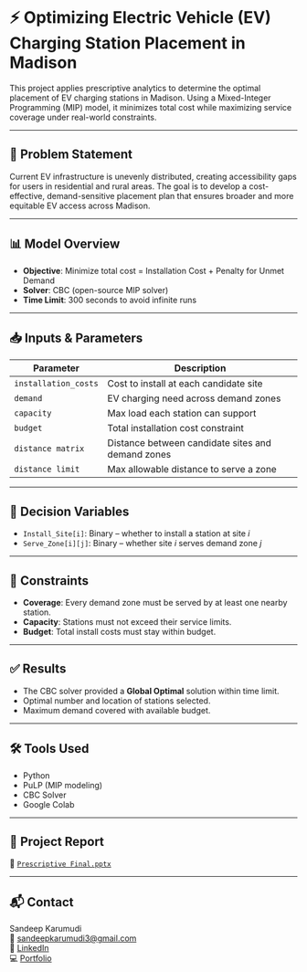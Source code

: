 
# ⚡ Optimizing Electric Vehicle (EV) Charging Station Placement in Madison

This project applies prescriptive analytics to determine the optimal placement of EV charging stations in Madison. Using a Mixed-Integer Programming (MIP) model, it minimizes total cost while maximizing service coverage under real-world constraints.

---

## 🎯 Problem Statement

Current EV infrastructure is unevenly distributed, creating accessibility gaps for users in residential and rural areas. The goal is to develop a cost-effective, demand-sensitive placement plan that ensures broader and more equitable EV access across Madison.

---

## 📊 Model Overview

- **Objective**: Minimize total cost = Installation Cost + Penalty for Unmet Demand
- **Solver**: CBC (open-source MIP solver)
- **Time Limit**: 300 seconds to avoid infinite runs

---

## 📥 Inputs & Parameters

| Parameter           | Description |
|---------------------|-------------|
| `installation_costs` | Cost to install at each candidate site |
| `demand`            | EV charging need across demand zones |
| `capacity`          | Max load each station can support |
| `budget`            | Total installation cost constraint |
| `distance matrix`   | Distance between candidate sites and demand zones |
| `distance limit`    | Max allowable distance to serve a zone |

---

## 🔗 Decision Variables

- `Install_Site[i]`: Binary – whether to install a station at site *i*
- `Serve_Zone[i][j]`: Binary – whether site *i* serves demand zone *j*

---

## 📌 Constraints

- **Coverage**: Every demand zone must be served by at least one nearby station.
- **Capacity**: Stations must not exceed their service limits.
- **Budget**: Total install costs must stay within budget.

---

## ✅ Results

- The CBC solver provided a **Global Optimal** solution within time limit.
- Optimal number and location of stations selected.
- Maximum demand covered with available budget.

---

## 🛠️ Tools Used

- Python
- PuLP (MIP modeling)
- CBC Solver
- Google Colab

---

## 📄 Project Report

📑 [`Prescriptive Final.pptx`](docs/Prescriptive%20Final.pptx)

---

## 📬 Contact

Sandeep Karumudi  
📧 sandeepkarumudi3@gmail.com  
🔗 [LinkedIn](https://www.linkedin.com/in/sandeepk96)  
💻 [Portfolio](https://github.com/iamnicesandeep)
